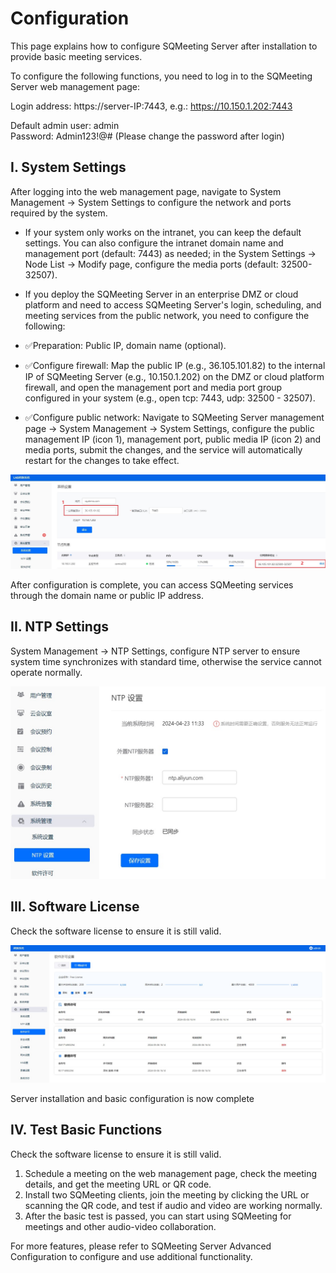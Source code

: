 # Configuration

This page explains how to configure SQMeeting Server after installation to provide basic meeting services.

To configure the following functions, you need to log in to the SQMeeting Server web management page:

Login address: https://server-IP:7443, e.g.: https://10.150.1.202:7443

Default admin user: admin    
Password: Admin123!@#  (Please change the password after login)

## I. System Settings

After logging into the web management page, navigate to System Management -> System Settings to configure the network and ports required by the system.

- If your system only works on the intranet, you can keep the default settings. You can also configure the intranet domain name and management port (default: 7443) as needed; in the System Settings → Node List → Modify page, configure the media ports (default: 32500-32507).

- If you deploy the SQMeeting Server in an enterprise DMZ or cloud platform and need to access SQMeeting Server's login, scheduling, and meeting services from the public network, you need to configure the following:

- ✅Preparation: Public IP, domain name (optional).

- ✅Configure firewall: Map the public IP (e.g., 36.105.101.82) to the internal IP of SQMeeting Server (e.g., 10.150.1.202) on the DMZ or cloud platform firewall, and open the management port and media port group configured in your system (e.g., open tcp: 7443, udp: 32500 - 32507).

- ✅Configure public network: Navigate to SQMeeting Server management page → System Management → System Settings, configure the public management IP (icon 1), management port, public media IP (icon 2) and media ports, submit the changes, and the service will automatically restart for the changes to take effect.

![System Configuration](./images/config_basic.jpg)

After configuration is complete, you can access SQMeeting services through the domain name or public IP address.

## II. NTP Settings

System Management -> NTP Settings, configure NTP server to ensure system time synchronizes with standard time, otherwise the service cannot operate normally.

![NTP Configuration](./images/config_ntp.jpg)

## III. Software License

Check the software license to ensure it is still valid.

![License Configuration](./images/config_license.jpg)

Server installation and basic configuration is now complete

## IV. Test Basic Functions

Check the software license to ensure it is still valid.

1. Schedule a meeting on the web management page, check the meeting details, and get the meeting URL or QR code.
2. Install two SQMeeting clients, join the meeting by clicking the URL or scanning the QR code, and test if audio and video are working normally.
3. After the basic test is passed, you can start using SQMeeting for meetings and other audio-video collaboration.


For more features, please refer to SQMeeting Server Advanced Configuration to configure and use additional functionality.
